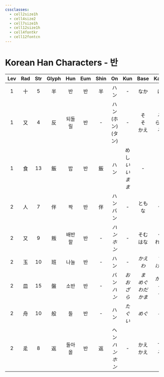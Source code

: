 ```yaml
---
cssclasses:
  - cell2size1h
  - cell4size2
  - cell7size1h
  - cell12size1h
  - cell4fontkr
  - cell12fontcn
---
```


# Korean Han Characters - 반

| Lev | Rad | Str | Glyph | Hun | Eum | Shin |         On         |       Kun        |       Base        |      Kana      | Simp | Man |  Can  |     Viet     |
| :-: | :-: | :-: | :---: | :-: | :-: | :--: | :----------------: | :--------------: | :---------------: | :------------: | :--: | :-: | :---: | :----------: |
|  1  |  十  |  5  |   半   |  반  |  반  |  半   |         ハン         |        -         |        なか         |       ば        |  半   | bàn | bun3  |     bán      |
|  1  |  又  |  4  |   反   | 되돌릴 |  반  |  -   | ハン<br>(ホン)<br>(タン) |        -         |   そ<br>そ<br>かえ    |  る<br>らす<br>る  |  -   | fǎn | faan2 |     phản     |
|  1  |  食  | 13  |   飯   |  밥  |  반  |  飯   |         ハン         | めし<br>*いい<br>まま* |         -         |       -        |  饭   | fàn | faan6 | phạn<br>phằn |
|  2  |  人  |  7  |   伴   |  짝  |  반  |  伴   |      ハン<br>バン      |        -         |        ともな        |       う        |  伴   | bàn | bun6  |     bạn      |
|  2  |  又  |  9  |   叛   | 배반할 |  반  |  -   |     *ハン<br>ホン*     |        -         |     そむ<br>はな      |    く<br>れる     |  叛   | pàn | bun6  |     bạn      |
|  2  |  玉  | 10  |   班   | 나눌  |  반  |  -   |         ハン         |        -         |     *かえ<br>わ*     |   *す<br>ける*    |  -   | bān | baan1 |     ban      |
|  2  |  皿  | 15  |   盤   | 소반  |  반  |  -   |     バン<br>*ハン*     |      *おおざら*      | *ま<br>めぐ<br>わだかま* | *がる<br>る<br>る* |  盘   | pán | pun4  |     bàn      |
|  2  |  舟  | 10  |   般   |  돌  |  반  |  -   |         ハン         |      *たぐい*       |       *めぐ*        |      *る*       |  -   | bān | bun1  |     bàn      |
|  2  |  辵  |  8  |   返   | 돌아올 |  반  |  返   |  ヘン<br>*ハン<br>ホン*  |        -         |     かえ<br>かえ      |     す<br>る     |  返   | fǎn | faan2 |     phản     |
